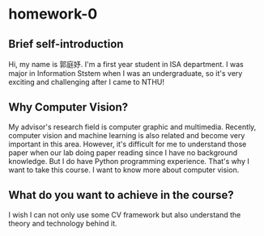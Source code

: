 # homework-0

## Brief self-introduction
Hi, my name is 郭庭妤. I'm a first year student in ISA department.
I was major in Information Ststem when I was an undergraduate, so it's very exciting and challenging after I came to NTHU!

## Why Computer Vision? 
My advisor's research field is computer graphic and multimedia.
Recently, computer vision and machine learning is also related and become very important in this area.
However, it's difficult for me to understand those paper when our lab doing paper reading since I have no background knowledge.
But I do have Python programming experience.
That's why I want to take this course.
I want to know more about computer vision.

## What do you want to achieve in the course? 
I wish I can not only use some CV framework but also understand the theory and technology behind it.
